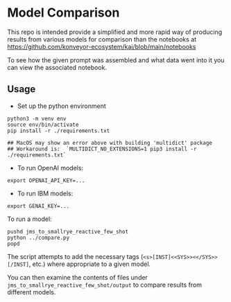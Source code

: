 # Model Comparison

This repo is intended provide a simplified and more rapid way of producing results from various models for comparison than the notebooks at https://github.com/konveyor-ecosystem/kai/blob/main/notebooks

To see how the given prompt was assembled and what data went into it you can view the associated notebook.

## Usage
- Set up the python environment
```
python3 -m venv env
source env/bin/activate
pip install -r ./requirements.txt

## MacOS may show an error above with building 'multidict' package
## Workaround is:  `MULTIDICT_NO_EXTENSIONS=1 pip3 install -r ./requirements.txt`
```

   

- To run OpenAI models:
```
export OPENAI_API_KEY=...
```

- To run IBM models:
```
export GENAI_KEY=...
```

To run a model:
```
pushd jms_to_smallrye_reactive_few_shot
python ../compare.py
popd
```

The script attempts to add the necessary tags (`<s>[INST]<<SYS>><</SYS>>[/INST]`, etc.) where appropriate to a given model.

You can then examine the contents of files under `jms_to_smallrye_reactive_few_shot/output` to compare results from different models.
